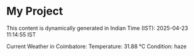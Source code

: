 # My Project

This content is dynamically generated in Indian Time (IST): 2025-04-23 11:14:55 IST


Current Weather in Coimbatore:
Temperature: 31.88 °C
Condition: haze
